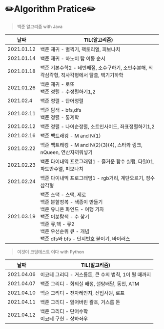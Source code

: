 ✏️Algorithm Pratice✏️
====================
> 백준 알고리즘 with Java

|**날짜**|**TIL(알고리즘)**
|---|---|
|2021.01.12|백준 재귀 - 별찍기, 팩토리얼, 피보나치
|2021.01.14|백준 재귀 - 하노이 탑 이동 순서
|2021.01.18|백준 기본수학2 - 네번째점, 소수구하기, 소인수분해, 직각삼각형, 직사각형에서 탈출, 택기기하학
|2021.01.26|백준 재귀 - 로또</br>백준 정렬 - 수정렬하기1,2
|2021.02.4|백준 정렬 - 단어정렬
|2021.02.11|백준 탐색 - bfs,dfs </br> 백준 정렬 - 통계학
|2021.02.12|백준 정렬 - 나이순정렬, 소트인사이드, 좌표정렬하기1,2 
|2021.02.16|백준 백트래킹 - M and N(1)
|2021.02.22|백준 백트래킹 - M and N(2)(3)(4), 스타와 링크, nQueen, 연산자끼워넣기
|2021.02.23|백준 다이내믹 프로그래밍1 - 즐거운 함수 실행, 타일01, 파도반수열, 피보나치
|2021.02.24|백준 다이내믹 프로그래밍1 - rgb거리, 계단오르기, 정수삼각형
|2021.03.19|백준 스택 - 스택, 제로</br>백준 분할정복 - 색종이 만들기</br>백준 유니온 파인드 - 여행 가자</br>백준 이분탐색 - 수 찾기</br>백준 큐,덱 - 큐2</br>백준 우선순위 큐 - 개념</br>백준 dfs와 bfs - 단지번호 붙이기, 바이러스
>  이것이 코딩테스트 이다 with Python

|**날짜**|**TIL(알고리즘)**|
|---|---|
|2021.04.06|이코테 그리디 - 거스름돈, 큰 수의 법칙, 1이 될 때까지
|2021.04.07|백준 그리디 - 회의실 배정, 설탕배달, 동전, ATM
|2021.04.10|백준 그리디 - 전자레인지, 신입사원, 로프
|2021.04.11|백준 그리디 - 잃어버린 괄호, 거스름 돈
|2021.04.12|백준 그리디 - 단어수학</br>이코테 구현 - 상하좌우
